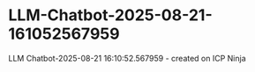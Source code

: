 # LLM-Chatbot-2025-08-21-161052567959
LLM Chatbot-2025-08-21 16:10:52.567959 - created on ICP Ninja
